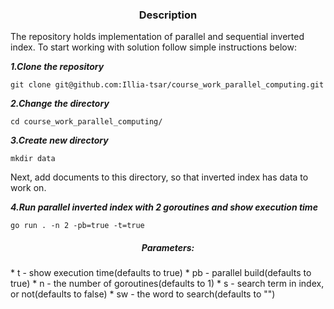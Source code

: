<h3 align="center">Description</h3>

The repository holds implementation of parallel and sequential inverted index. To start working with solution follow simple instructions below:

<b><i>1.Clone the repository</i></b>

`git clone git@github.com:Illia-tsar/course_work_parallel_computing.git`

<b><i>2.Change the directory</i></b>

`cd course_work_parallel_computing/`

<b><i>3.Create new directory</i></b>

`mkdir data`

Next, add documents to this directory, so that inverted index has data to work on.

<b><i>4.Run parallel inverted index with 2 goroutines and show execution time</i></b>

`go run . -n 2 -pb=true -t=true`

<h5 align="center">Parameters:</h5>
*  t - show execution time(defaults to true)
*  pb - parallel build(defaults to true)
*  n - the number of goroutines(defaults to 1)
*  s - search term in index, or not(defaults to false)
*  sw - the word to search(defaults to "")